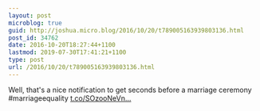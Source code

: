 ```yaml
---
layout: post
microblog: true
guid: http://joshua.micro.blog/2016/10/20/t789005163939803136.html
post_id: 34762
date: 2016-10-20T18:27:44+1100
lastmod: 2019-07-30T17:41:21+1100
type: post
url: /2016/10/20/t789005163939803136.html
---
```

Well, that's a nice notification to get seconds before a marriage ceremony #marriageequality [t.co/SOzooNeVn...](https://t.co/SOzooNeVnI)
